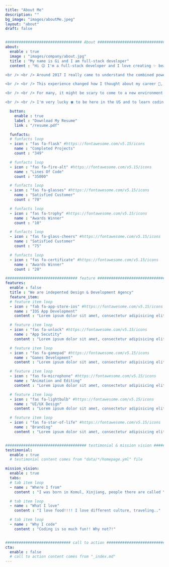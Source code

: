 ```yaml
---
title: "About Me"
description: ""
bg_image: "images/aboutMe.jpeg"
layout: "about"
draft: false


################################## About #####################################
about:
  enable : true
  image : "images/company/about.jpg"
  title : "My name is Gi and I am full-stack developer"
  content : "Hi 😉 I'm a full-stack developer and I love creating ✨ beautiful and 🛠 functional things. <br /> <br /> I have a background in law 👩🏻‍⚖️, and my interest in intellectual property law 📚 led me to technology 💻🧐 . Understanding the legal aspects of technology 🌪 allows me to realize how fast technology is changing the world 🌎.

<br /> <br /> Around 2017 I really came to understand the combined power of law and technology firsthand 😢 when China began persecuting Uyghur Muslims 🧕🏼. My phone and day-to-day activities were constantly being monitored 🤐 by the police 👮🏻👮🏻‍♂️.

<br /> <br /> This experience changed how I thought about my career 🤯, and I decided that I needed to develop a greater understanding of technology 🙇🏻‍♀️, which is why I am learning to code today in the US 👩🏻‍💻.

<br /> <br /> For many, it might be scary to come to a new environment without family and friends 🧍🏻‍♀️, for me, I’ve always been independent 🐅, I found a job in a law firm within a month 🤵🏻‍♀️ where I learn the legal aspects of the US and the way people communicate 🗣 and also saved up some money 💰 for my Bootcamp 🚀.

<br /> <br /> I'm very lucky 🍀 to be here in the US and to learn coding without the previous stresses and fear I encountered in China 🎧."

  button:
    enable : true
    label : "Download My Resume"
    link : "/resume.pdf"

  funfacts:
  # funfacts loop
  - icon : "fas fa-flask" #https://fontawesome.com/v5.15/icons
    name : "Completed Projects"
    count : "349"

  # funfacts loop
  - icon : "fas fa-fire-alt" #https://fontawesome.com/v5.15/icons
    name : "Lines Of Code"
    count : "35000"

  # funfacts loop
  - icon : "fas fa-glasses" #https://fontawesome.com/v5.15/icons
    name : "Satisfied Customer"
    count : "70"

  # funfacts loop
  - icon : "fas fa-trophy" #https://fontawesome.com/v5.15/icons
    name : "Awards Winner"
    count : "10"

  # funfacts loop
  - icon : "fas fa-glass-cheers" #https://fontawesome.com/v5.15/icons
    name : "Satisfied Customer"
    count : "75"

  # funfacts loop
  - icon : "fas fa-certificate" #https://fontawesome.com/v5.15/icons
    name : "Awards Winner"
    count : "20"

################################ feature #####################################
features:
  enable : false
  title : "We are indepented Design & Development Agency"
  feature_item:
  # feature item loop
  - icon : "fab fa-app-store-ios" #https://fontawesome.com/v5.15/icons
    name : "IOS App Development"
    content : "Lorem ipsum dolor sit amet, consectetur adipisicing elit, sed do eiusmod tempor incididunt ut"

  # feature item loop
  - icon : "fas fa-unlock" #https://fontawesome.com/v5.15/icons
    name : "App Secutity"
    content : "Lorem ipsum dolor sit amet, consectetur adipisicing elit, sed do eiusmod tempor incididunt ut"

  # feature item loop
  - icon : "fas fa-gamepad" #https://fontawesome.com/v5.15/icons
    name : "Games Development"
    content : "Lorem ipsum dolor sit amet, consectetur adipisicing elit, sed do eiusmod tempor incididunt ut"

  # feature item loop
  - icon : "fas fa-microphone" #https://fontawesome.com/v5.15/icons
    name : "Animation and Editing"
    content : "Lorem ipsum dolor sit amet, consectetur adipisicing elit, sed do eiusmod tempor incididunt ut"

  # feature item loop
  - icon : "fas fa-lightbulb" #https://fontawesome.com/v5.15/icons
    name : "UI/UX Design"
    content : "Lorem ipsum dolor sit amet, consectetur adipisicing elit, sed do eiusmod tempor incididunt ut"

  # feature item loop
  - icon : "fas fa-star-of-life" #https://fontawesome.com/v5.15/icons
    name : "Branding"
    content : "Lorem ipsum dolor sit amet, consectetur adipisicing elit, sed do eiusmod tempor incididunt ut"


#################################### testimonial & mission vision #######################################
testimonial:
  enable : true
  # testimonial content comes from "data/*/homepage.yml" file

mission_vision:
  enable : true
  tabs:
  # tab item loop
  - name : "Where I from"
    content : "I was born in Komul, Xinjiang, people there are called \"Uyghur\""

  # tab item loop
  - name : "What I love"
    content : "I love food!!!! I love different culture, traveling.."

  # tab item loop
  - name : "Why I code"
    content : "Coding is so much fun!! Why not?!"


############################# call to action #################################
cta:
  enable : false
  # call to action content comes from "_index.md"
---
```

